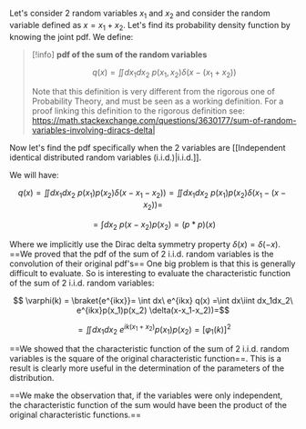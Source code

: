 Let's consider 2 random variables $x_1$ and $x_2$ and consider the random variable defined as $x=x_1+x_2$.
Let's find its probability density function by knowing the joint pdf.
We define:

>[!info] **pdf of the sum of the random variables**
>
>$$ q(x) =\iint dx_1dx_2\ p(x_1,x_2) \delta(x-(x_1+x_2))$$
>
>Note that this definition is very different from the rigorous one of Probability Theory, and must be seen as a working definition. 
>For a proof linking this definition to the rigorous definition see: https://math.stackexchange.com/questions/3630177/sum-of-random-variables-involving-diracs-delta| 

Now let's find the pdf specifically when the 2 variables are [[Independent identical distributed random variables (i.i.d.)|i.i.d.]].

We will have:

$$ q(x) =\iint dx_1dx_2\ p(x_1)p(x_2) \delta(x-x_1-x_2))=\iint dx_1dx_2\ p(x_1)p(x_2) \delta(x_1-(x-x_2))=$$

$$ =\int dx_2\ p(x-x_2)p(x_2) =(p *p)(x)  $$

Where we implicitly use the Dirac delta symmetry property $\delta(x)=\delta(-x)$.
==We proved that the pdf of the sum of 2 i.i.d. random variables is the convolution of their original pdf's==
One big problem is that this is generally difficult to evaluate.
So is interesting to evaluate the characteristic function of the sum of 2 i.i.d. random variables:

$$ \varphi(k) = \braket{e^{ikx}}= \int dx\ e^{ikx} q(x) =\int dx\iint dx_1dx_2\ e^{ikx}p(x_1)p(x_2) \delta(x-x_1-x_2))=$$

$$ = \iint dx_1dx_2\ e^{ik(x_1+x_2)}p(x_1)p(x_2) = [\varphi_1(k)]^2 $$

==We showed that the characteristic function of the sum of 2 i.i.d. random variables is the square of the original characteristic function==.
This is a result is clearly more useful in the determination of the parameters of the distribution.

==We make the observation that, if the variables were only independent, the characteristic function of the sum would have been the product of the original characteristic functions.==

